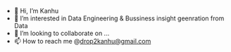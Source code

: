 - 👋 Hi, I’m Kanhu
- 👀 I’m interested in Data Engineering & Bussiness insight geenration from Data
- 💞️ I’m looking to collaborate on ...
- 📫 How to reach me @drop2kanhu@gmail.com

<!---
kanhu123mishra/kanhu123mishra is a ✨ special ✨ repository because its `README.md` (this file) appears on your GitHub profile.
You can click the Preview link to take a look at your changes.
--->
